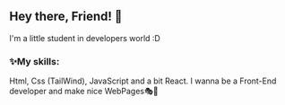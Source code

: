 <h2>Hey there, Friend! 💙</h2> <p>I'm a little student in developers world :D</p> <h3>✨My skills:</h3> <p> Html, Css (TailWind), JavaScript and a bit React. I wanna be a Front-End developer and make nice WebPages🎭🎇 </p>
